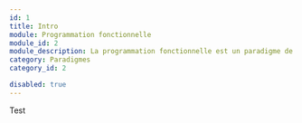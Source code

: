 ```yaml
---
id: 1
title: Intro
module: Programmation fonctionnelle
module_id: 2
module_description: La programmation fonctionnelle est un paradigme de programmation qui traite le calcul comme l'évaluation de fonctions mathématiques et évite les changements d'état et les données mutables.
category: Paradigmes
category_id: 2

disabled: true
---
```


Test
